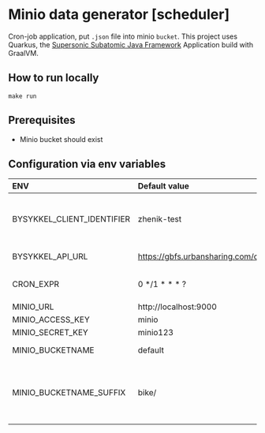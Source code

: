 # Minio data generator [scheduler]
Cron-job application, put `.json` file into minio `bucket`. 
This project uses Quarkus, the [Supersonic Subatomic Java Framework](https://quarkus.io/)
Application build with GraalVM. 

## How to run locally
```
make run
```

## Prerequisites
* Minio bucket should exist
 
## Configuration via env variables
| ENV        | Default value           | Description  |
| :------------- |:-------------|:-----|
| BYSYKKEL_CLIENT_IDENTIFIER      | zhenik-test | According to [BySykkel documentation](https://oslobysykkel.no/apne-data/sanntid), client should put information about itself in header 'Client-Identifier' |
| BYSYKKEL_API_URL      | https://gbfs.urbansharing.com/oslobysykkel.no/station_status.json       |   Bysykkel API url to [station statuses](https://github.com/NABSA/gbfs/blob/master/gbfs.md#station_statusjson) |
| CRON_EXPR | 0 */1 * * * ?      |    How often trigger data transfer. [Cron job syntax description](https://www.freeformatter.com/cron-expression-generator-quartz.html)  |
| MINIO_URL | http://localhost:9000      |  Minio url    |
| MINIO_ACCESS_KEY | minio      |  Minio access key    |
| MINIO_SECRET_KEY | minio123      |  Minio secret key    |
| MINIO_BUCKETNAME | default      |  Minio bucket name, which to put objects    |
| MINIO_BUCKETNAME_SUFFIX | bike/      |  Minio bucket suffix. E.g. object will have path default/bike/12312340.json where is `default` is bucket name and `bike` is bucket suffix   |

